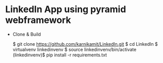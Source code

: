 # LinkedIn App using pyramid webframework

* Clone & Build

    $ git clone https://github.com/karnikamit/LinkedIn.git
    $ cd LinkedIn
    $ virtualvenv linkedinvenv
    $ source linkedinvenv/bin/activate
    (linkedinvenv)$ pip install -r requirements.txt
